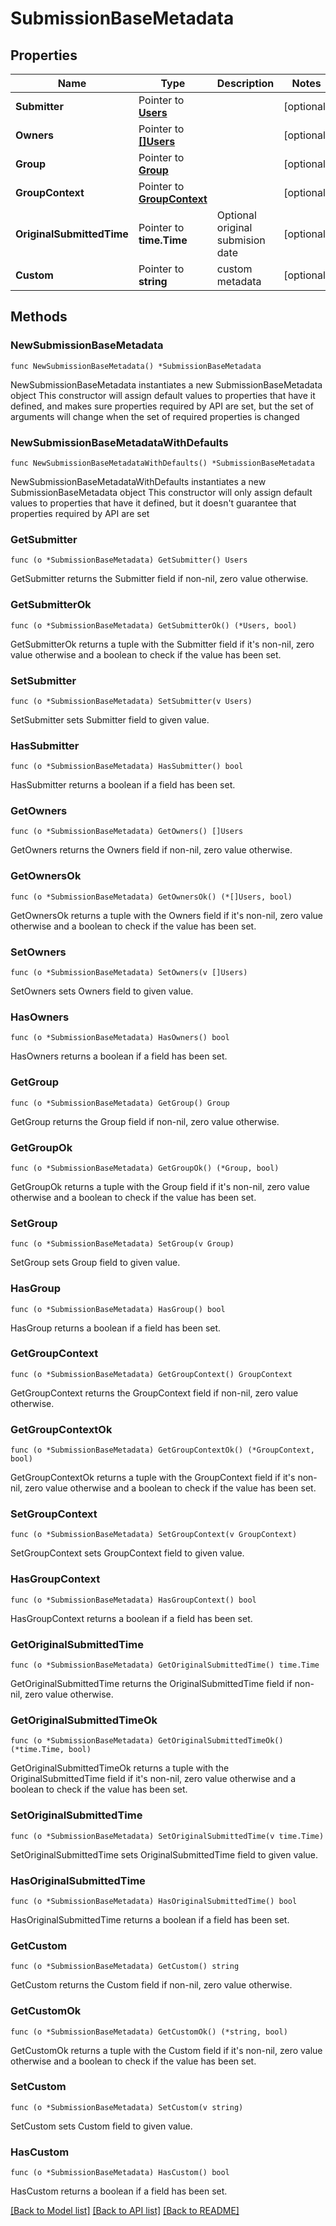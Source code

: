 # SubmissionBaseMetadata

## Properties

Name | Type | Description | Notes
------------ | ------------- | ------------- | -------------
**Submitter** | Pointer to [**Users**](Users.md) |  | [optional] 
**Owners** | Pointer to [**[]Users**](Users.md) |  | [optional] 
**Group** | Pointer to [**Group**](Group.md) |  | [optional] 
**GroupContext** | Pointer to [**GroupContext**](GroupContext.md) |  | [optional] 
**OriginalSubmittedTime** | Pointer to **time.Time** | Optional original submision date | [optional] 
**Custom** | Pointer to **string** | custom metadata | [optional] 

## Methods

### NewSubmissionBaseMetadata

`func NewSubmissionBaseMetadata() *SubmissionBaseMetadata`

NewSubmissionBaseMetadata instantiates a new SubmissionBaseMetadata object
This constructor will assign default values to properties that have it defined,
and makes sure properties required by API are set, but the set of arguments
will change when the set of required properties is changed

### NewSubmissionBaseMetadataWithDefaults

`func NewSubmissionBaseMetadataWithDefaults() *SubmissionBaseMetadata`

NewSubmissionBaseMetadataWithDefaults instantiates a new SubmissionBaseMetadata object
This constructor will only assign default values to properties that have it defined,
but it doesn't guarantee that properties required by API are set

### GetSubmitter

`func (o *SubmissionBaseMetadata) GetSubmitter() Users`

GetSubmitter returns the Submitter field if non-nil, zero value otherwise.

### GetSubmitterOk

`func (o *SubmissionBaseMetadata) GetSubmitterOk() (*Users, bool)`

GetSubmitterOk returns a tuple with the Submitter field if it's non-nil, zero value otherwise
and a boolean to check if the value has been set.

### SetSubmitter

`func (o *SubmissionBaseMetadata) SetSubmitter(v Users)`

SetSubmitter sets Submitter field to given value.

### HasSubmitter

`func (o *SubmissionBaseMetadata) HasSubmitter() bool`

HasSubmitter returns a boolean if a field has been set.

### GetOwners

`func (o *SubmissionBaseMetadata) GetOwners() []Users`

GetOwners returns the Owners field if non-nil, zero value otherwise.

### GetOwnersOk

`func (o *SubmissionBaseMetadata) GetOwnersOk() (*[]Users, bool)`

GetOwnersOk returns a tuple with the Owners field if it's non-nil, zero value otherwise
and a boolean to check if the value has been set.

### SetOwners

`func (o *SubmissionBaseMetadata) SetOwners(v []Users)`

SetOwners sets Owners field to given value.

### HasOwners

`func (o *SubmissionBaseMetadata) HasOwners() bool`

HasOwners returns a boolean if a field has been set.

### GetGroup

`func (o *SubmissionBaseMetadata) GetGroup() Group`

GetGroup returns the Group field if non-nil, zero value otherwise.

### GetGroupOk

`func (o *SubmissionBaseMetadata) GetGroupOk() (*Group, bool)`

GetGroupOk returns a tuple with the Group field if it's non-nil, zero value otherwise
and a boolean to check if the value has been set.

### SetGroup

`func (o *SubmissionBaseMetadata) SetGroup(v Group)`

SetGroup sets Group field to given value.

### HasGroup

`func (o *SubmissionBaseMetadata) HasGroup() bool`

HasGroup returns a boolean if a field has been set.

### GetGroupContext

`func (o *SubmissionBaseMetadata) GetGroupContext() GroupContext`

GetGroupContext returns the GroupContext field if non-nil, zero value otherwise.

### GetGroupContextOk

`func (o *SubmissionBaseMetadata) GetGroupContextOk() (*GroupContext, bool)`

GetGroupContextOk returns a tuple with the GroupContext field if it's non-nil, zero value otherwise
and a boolean to check if the value has been set.

### SetGroupContext

`func (o *SubmissionBaseMetadata) SetGroupContext(v GroupContext)`

SetGroupContext sets GroupContext field to given value.

### HasGroupContext

`func (o *SubmissionBaseMetadata) HasGroupContext() bool`

HasGroupContext returns a boolean if a field has been set.

### GetOriginalSubmittedTime

`func (o *SubmissionBaseMetadata) GetOriginalSubmittedTime() time.Time`

GetOriginalSubmittedTime returns the OriginalSubmittedTime field if non-nil, zero value otherwise.

### GetOriginalSubmittedTimeOk

`func (o *SubmissionBaseMetadata) GetOriginalSubmittedTimeOk() (*time.Time, bool)`

GetOriginalSubmittedTimeOk returns a tuple with the OriginalSubmittedTime field if it's non-nil, zero value otherwise
and a boolean to check if the value has been set.

### SetOriginalSubmittedTime

`func (o *SubmissionBaseMetadata) SetOriginalSubmittedTime(v time.Time)`

SetOriginalSubmittedTime sets OriginalSubmittedTime field to given value.

### HasOriginalSubmittedTime

`func (o *SubmissionBaseMetadata) HasOriginalSubmittedTime() bool`

HasOriginalSubmittedTime returns a boolean if a field has been set.

### GetCustom

`func (o *SubmissionBaseMetadata) GetCustom() string`

GetCustom returns the Custom field if non-nil, zero value otherwise.

### GetCustomOk

`func (o *SubmissionBaseMetadata) GetCustomOk() (*string, bool)`

GetCustomOk returns a tuple with the Custom field if it's non-nil, zero value otherwise
and a boolean to check if the value has been set.

### SetCustom

`func (o *SubmissionBaseMetadata) SetCustom(v string)`

SetCustom sets Custom field to given value.

### HasCustom

`func (o *SubmissionBaseMetadata) HasCustom() bool`

HasCustom returns a boolean if a field has been set.


[[Back to Model list]](../README.md#documentation-for-models) [[Back to API list]](../README.md#documentation-for-api-endpoints) [[Back to README]](../README.md)


